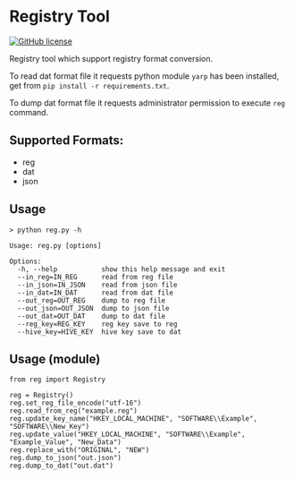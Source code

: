 Registry Tool
===========

[![GitHub license](https://img.shields.io/github/license/peitaosu/Reg_Hive.svg)](https://github.com/peitaosu/Reg_Hive/blob/master/LICENSE)

Registry tool which support registry format conversion.

To read dat format file it requests python module `yarp` has been installed, get from `pip install -r requirements.txt`.

To dump dat format file it requests administrator permission to execute `reg` command.

## Supported Formats:
* reg
* dat
* json

## Usage
```
> python reg.py -h

Usage: reg.py [options]

Options:
  -h, --help           show this help message and exit
  --in_reg=IN_REG      read from reg file
  --in_json=IN_JSON    read from json file
  --in_dat=IN_DAT      read from dat file
  --out_reg=OUT_REG    dump to reg file
  --out_json=OUT_JSON  dump to json file
  --out_dat=OUT_DAT    dump to dat file
  --reg_key=REG_KEY    reg key save to reg
  --hive_key=HIVE_KEY  hive key save to dat

```

## Usage (module)
```
from reg import Registry

reg = Registry()
reg.set_reg_file_encode("utf-16")
reg.read_from_reg("example.reg")
reg.update_key_name("HKEY_LOCAL_MACHINE", "SOFTWARE\\Example", "SOFTWARE\\New_Key")
reg.update_value("HKEY_LOCAL_MACHINE", "SOFTWARE\\Example", "Example_Value", "New_Data")
reg.replace_with("ORIGINAL", "NEW")
reg.dump_to_json("out.json")
reg.dump_to_dat("out.dat")
```
